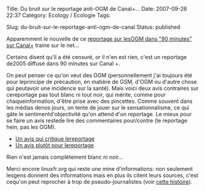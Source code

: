 Title: Du bruit sur le reportage anti-OGM de Canal+...
Date: 2007-09-26 22:37
Category: Ecology  / Ecologie
Tags:

Slug: du-bruit-sur-le-reportage-anti-ogm-de-canal
Status: published

Apparemment le nouvelle de ce [reportage sur lesOGM dans "90 minutes" sur Canal+](\%22http://video.google.fr/videoplay?docid=-8996055986353195886\%22) traine sur le net...  
  
Certains disent qu'il a été censuré, or il n'en est rien, c'est un reportage de2005 diffusé dans 90 minutes sur Canal +.  
  
On peut penser ce qu'on veut des OGM (personnellement j'ai toujours été pour leprincipe de précaution, en matière de GSM, d'OGM ou d'autre chose qui peutavoir une incidence sur la santé). Mais voici deux avis contraires sur cereportage pas tout blanc ni tout noir, qui mérite, comme pour chaqueinformation, d'être prise avec des pincettes. Comme souvent dans les médias denos jours, on tente de jouer sur le sensationnalisme, ce qui gâte le sentimentd'objectivité qu'on attend d'un reportage. Le mieux pour se faire un avis restede lire des commentaires pour/contre (le reportage hein, pas les OGM).

-   [Un avis qui critique lereportage](\%22http://linuxfr.org/comments/800734,1.html\%22)
-   [Un avis plutôt pour lereportage](\%22http://linuxfr.org/comments/800765,1.html\%22)

Rien n'est jamais complètement blanc ni noir...  
  
Merci encore linuxfr.org qui reste une mine d'informations: non seulement lesgens donnent des informations mais en plus ils citent leurs sources, c'est cequ'on peut reprocher à trop de pseudo-journalistes (voir [cette histoire](\%22http://blog.anthere.org/index.php/2007/02/01/85-le-monde-bienvenue-dans-les-rangs-de-la-presse-poubelle\%22)).
